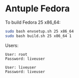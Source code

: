 # Antuple Fedora

To build Fedora 25 x86_64:
```sh
sudo bash envsetup.sh 25 x86_64
sudo bash build.sh 25 x86_64 1
```

Users:
```
User: root
Password: liveuser

User: liveuser
Password: liveuser
```

